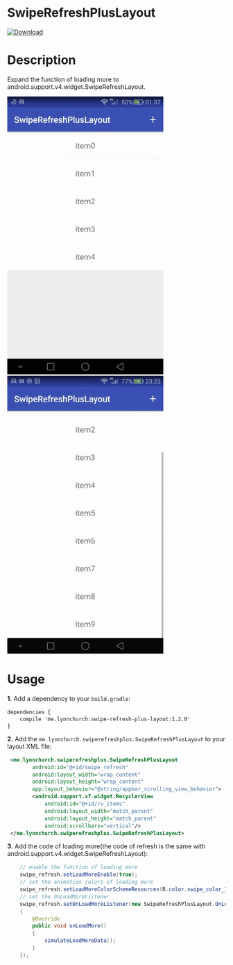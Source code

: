 # SwipeRefreshPlusLayout  
[ ![Download](https://api.bintray.com/packages/lynnchurch/maven/swipe-refresh-plus-layout/images/download.svg) ](https://bintray.com/lynnchurch/maven/swipe-refresh-plus-layout/_latestVersion)

# Description
Expand the function of loading more to android.support.v4.widget.SwipeRefreshLayout.  

![demo1](gif/SwipeRefreshPlusLayout1.gif)  ![demo2](gif/SwipeRefreshPlusLayout2.gif)

# Usage
**1.** Add a dependency to your `build.gradle`:
```
dependencies {
    compile 'me.lynnchurch:swipe-refresh-plus-layout:1.2.0'
}
```

**2.** Add the `me.lynnchurch.swiperefreshplus.SwipeRefreshPlusLayout` to your layout XML file:
```xml
 <me.lynnchurch.swiperefreshplus.SwipeRefreshPlusLayout
        android:id="@+id/swipe_refresh"
        android:layout_width="wrap_content"
        android:layout_height="wrap_content"
        app:layout_behavior="@string/appbar_scrolling_view_behavior">
        <android.support.v7.widget.RecyclerView
            android:id="@+id/rv_items"
            android:layout_width="match_parent"
            android:layout_height="match_parent"
            android:scrollbars="vertical"/>
 </me.lynnchurch.swiperefreshplus.SwipeRefreshPlusLayout>
```

**3.** Add the code of loading more(the code of refresh is the same with android.support.v4.widget.SwipeRefreshLayout):
```java
    // enable the function of loading more
    swipe_refresh.setLoadMoreEnable(true);
    // set the animation colors of loading more
    swipe_refresh.setLoadMoreColorSchemeResources(R.color.swipe_color_1);
    // set the OnLoadMoreListener
    swipe_refresh.setOnLoadMoreListener(new SwipeRefreshPlusLayout.OnLoadMoreListener()
    {
        @Override
        public void onLoadMore()
        {
            simulateLoadMoreData();
        }
    });
```
